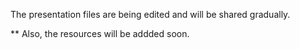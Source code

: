The presentation files are being edited and will be shared gradually.

** Also, the resources will be addded soon.
